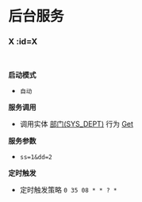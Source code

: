 # 后台服务 <!-- {docsify-ignore-all} -->

### X :id=X


<br>
<p class="panel-title"><b>启动模式</b></p>

* `自动`

<p class="panel-title"><b>服务调用</b></p>

* 调用实体 [部门(SYS_DEPT)](module/ebsx/SysDepartment.md) 行为 [Get](module/ebsx/SysDepartment#行为)

<p class="panel-title"><b>服务参数</b></p>

* `ss=1&dd=2`

<p class="panel-title"><b>定时触发</b></p>

* 定时触发策略 `0 35 08 * * ? *`







